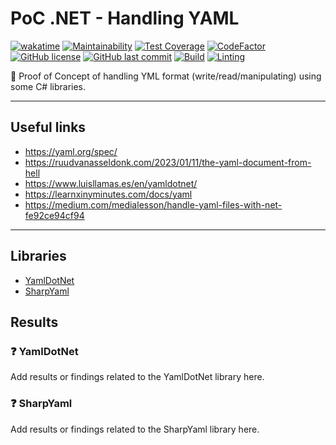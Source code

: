 # PoC .NET - Handling YAML

[![wakatime](https://wakatime.com/badge/github/GuilhermeStracini/POC-dotnet-yaml-handling.svg)](https://wakatime.com/badge/github/GuilhermeStracini/POC-dotnet-yaml-handling)
[![Maintainability](https://api.codeclimate.com/v1/badges/d86109384fae4b57bcf4/maintainability)](https://codeclimate.com/github/GuilhermeStracini/POC-dotnet-yaml-handling/maintainability)
[![Test Coverage](https://api.codeclimate.com/v1/badges/d86109384fae4b57bcf4/test_coverage)](https://codeclimate.com/github/GuilhermeStracini/POC-dotnet-yaml-handling/test_coverage)
[![CodeFactor](https://www.codefactor.io/repository/github/GuilhermeStracini/POC-dotnet-yaml-handling/badge)](https://www.codefactor.io/repository/github/GuilhermeStracini/POC-dotnet-yaml-handling)
[![GitHub license](https://img.shields.io/github/license/GuilhermeStracini/POC-dotnet-yaml-handling)](https://github.com/GuilhermeStracini/POC-dotnet-yaml-handling)
[![GitHub last commit](https://img.shields.io/github/last-commit/GuilhermeStracini/POC-dotnet-yaml-handling)](https://github.com/GuilhermeStracini/POC-dotnet-yaml-handling)
[![Build](https://github.com/GuilhermeStracini/POC-dotnet-yaml-handling/actions/workflows/build.yml/badge.svg)](https://github.com/GuilhermeStracini/POC-dotnet-yaml-handling/actions/workflows/build.yml)
[![Linting](https://github.com/GuilhermeStracini/POC-dotnet-yaml-handling/actions/workflows/linter.yml/badge.svg)](https://github.com/GuilhermeStracini/POC-dotnet-yaml-handling/actions/workflows/linter.yml)

🔬 Proof of Concept of handling YML format (write/read/manipulating) using some C# libraries.

---

## Useful links

- https://yaml.org/spec/
- https://ruudvanasseldonk.com/2023/01/11/the-yaml-document-from-hell
- https://www.luisllamas.es/en/yamldotnet/
- https://learnxinyminutes.com/docs/yaml
- https://medium.com/medialesson/handle-yaml-files-with-net-fe92ce94cf94

---

## Libraries

- [YamlDotNet](https://github.com/aaubry/YamlDotNet)
- [SharpYaml](https://github.com/xoofx/SharpYaml)

## Results

### ❓ YamlDotNet

Add results or findings related to the YamlDotNet library here.

### ❓ SharpYaml

Add results or findings related to the SharpYaml library here.
